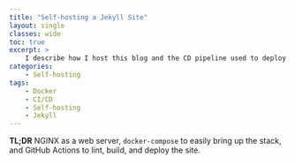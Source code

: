 ```yaml
---
title: "Self-hosting a Jekyll Site"
layout: single
classes: wide
toc: true
excerpt: >
    I describe how I host this blog and the CD pipeline used to deploy it 🚀
categories:
    - Self-hosting
tags:
    - Docker
    - CI/CD
    - Self-hosting
    - Jekyll
---
```

**TL;DR** NGINX as a web server, `docker-compose` to easily bring up the stack, and GitHub Actions to lint, build, and deploy the site.
